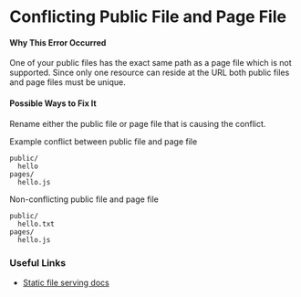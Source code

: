 Conflicting Public File and Page File
=====================================

#### Why This Error Occurred

One of your public files has the exact same path as a page file which is not supported. Since only one resource can reside at the URL both public files and page files must be unique.

#### Possible Ways to Fix It

Rename either the public file or page file that is causing the conflict.

Example conflict between public file and page file

    public/
      hello
    pages/
      hello.js

Non-conflicting public file and page file

    public/
      hello.txt
    pages/
      hello.js

### Useful Links

-   [Static file serving docs](https://nextjs.org/docs/basic-features/static-file-serving)
